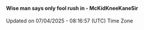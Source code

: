 #### Wise man says only fool rush in - McKidKneeKaneSir
Updated on 07/04/2025 - 08:16:57 (UTC) Time Zone
